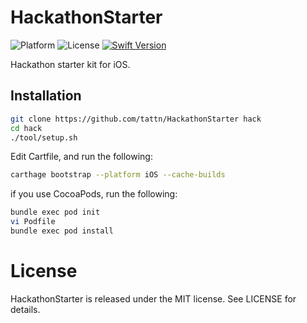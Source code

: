 HackathonStarter
===

![Platform](https://img.shields.io/badge/platform-iOS-yellow.svg)
![License](https://img.shields.io/badge/License-MIT-blue.svg)
[![Swift Version](https://img.shields.io/badge/Swift-3-F16D39.svg)](https://developer.apple.com/swift)

Hackathon starter kit for iOS.

## Installation

```bash
git clone https://github.com/tattn/HackathonStarter hack
cd hack
./tool/setup.sh
```

Edit Cartfile, and run the following:

```bash
carthage bootstrap --platform iOS --cache-builds
```

if you use CocoaPods, run the following:
```bash
bundle exec pod init
vi Podfile
bundle exec pod install
```


# License

HackathonStarter is released under the MIT license. See LICENSE for details.

